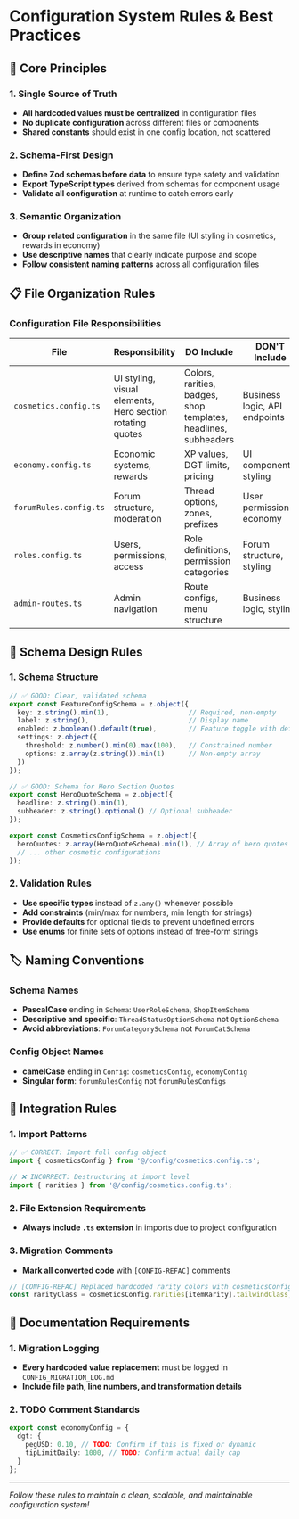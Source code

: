 # Configuration System Rules & Best Practices

## 🎯 **Core Principles**

### 1. Single Source of Truth

- **All hardcoded values must be centralized** in configuration files
- **No duplicate configuration** across different files or components
- **Shared constants** should exist in one config location, not scattered

### 2. Schema-First Design

- **Define Zod schemas before data** to ensure type safety and validation
- **Export TypeScript types** derived from schemas for component usage
- **Validate all configuration** at runtime to catch errors early

### 3. Semantic Organization

- **Group related configuration** in the same file (UI styling in cosmetics, rewards in economy)
- **Use descriptive names** that clearly indicate purpose and scope
- **Follow consistent naming patterns** across all configuration files

## 📋 **File Organization Rules**

### Configuration File Responsibilities

| File | Responsibility | DO Include | DON'T Include |
|------|----------------|------------|---------------|
| `cosmetics.config.ts` | UI styling, visual elements, Hero section rotating quotes | Colors, rarities, badges, shop templates, headlines, subheaders | Business logic, API endpoints |
| `economy.config.ts` | Economic systems, rewards | XP values, DGT limits, pricing | UI components, styling |
| `forumRules.config.ts` | Forum structure, moderation | Thread options, zones, prefixes | User permissions, economy |
| `roles.config.ts` | Users, permissions, access | Role definitions, permission categories | Forum structure, styling |
| `admin-routes.ts` | Admin navigation | Route configs, menu structure | Business logic, styling |

## 🔧 **Schema Design Rules**

### 1. Schema Structure

```typescript
// ✅ GOOD: Clear, validated schema
export const FeatureConfigSchema = z.object({
  key: z.string().min(1),                    // Required, non-empty
  label: z.string(),                         // Display name
  enabled: z.boolean().default(true),        // Feature toggle with default
  settings: z.object({
    threshold: z.number().min(0).max(100),   // Constrained number
    options: z.array(z.string()).min(1)      // Non-empty array
  })
});

// ✅ GOOD: Schema for Hero Section Quotes
export const HeroQuoteSchema = z.object({
  headline: z.string().min(1),
  subheader: z.string().optional() // Optional subheader
});

export const CosmeticsConfigSchema = z.object({
  heroQuotes: z.array(HeroQuoteSchema).min(1), // Array of hero quotes
  // ... other cosmetic configurations
});
```

### 2. Validation Rules

- **Use specific types** instead of `z.any()` whenever possible
- **Add constraints** (min/max for numbers, min length for strings)
- **Provide defaults** for optional fields to prevent undefined errors
- **Use enums** for finite sets of options instead of free-form strings

## 🏷️ **Naming Conventions**

### Schema Names

- **PascalCase** ending in `Schema`: `UserRoleSchema`, `ShopItemSchema`
- **Descriptive and specific**: `ThreadStatusOptionSchema` not `OptionSchema`
- **Avoid abbreviations**: `ForumCategorySchema` not `ForumCatSchema`

### Config Object Names

- **camelCase** ending in `Config`: `cosmeticsConfig`, `economyConfig`
- **Singular form**: `forumRulesConfig` not `forumRulesConfigs`

## 🔗 **Integration Rules**

### 1. Import Patterns

```typescript
// ✅ CORRECT: Import full config object
import { cosmeticsConfig } from '@/config/cosmetics.config.ts';

// ❌ INCORRECT: Destructuring at import level
import { rarities } from '@/config/cosmetics.config.ts';
```

### 2. File Extension Requirements

- **Always include `.ts` extension** in imports due to project configuration

### 3. Migration Comments

- **Mark all converted code** with `[CONFIG-REFAC]` comments

```typescript
// [CONFIG-REFAC] Replaced hardcoded rarity colors with cosmeticsConfig.rarities
const rarityClass = cosmeticsConfig.rarities[itemRarity].tailwindClass;
```

## 📝 **Documentation Requirements**

### 1. Migration Logging

- **Every hardcoded value replacement** must be logged in `CONFIG_MIGRATION_LOG.md`
- **Include file path, line numbers, and transformation details**

### 2. TODO Comment Standards

```typescript
export const economyConfig = {
  dgt: {
    pegUSD: 0.10, // TODO: Confirm if this is fixed or dynamic
    tipLimitDaily: 1000, // TODO: Confirm actual daily cap
  }
};
```

---

*Follow these rules to maintain a clean, scalable, and maintainable configuration system!*
